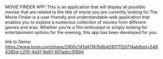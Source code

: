 MOVIE FINDER APP: This is an application that will display all possible movies that are related to the title of movie you are currently looking for.The Movie Finder is a user-friendly and understandable web application that enables you to explore a numerous collection of movies from different genres and eras. Whether you're a film enthusiast or simply looking for entertainment options for the evening, this app has been developed for you.

link to Demo: https://www.loom.com/share/2900c141d47f47b8b42817112d714ab8sid=5484385d-c210-4e41-8e61-601adcc3f894 
